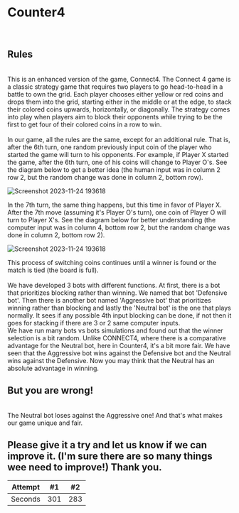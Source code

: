 # Counter4
<br>

## Rules
<br>
This is an enhanced version of the game, Connect4. The Connect 4 game is a classic strategy game that requires two players to go head-to-head in a battle to own the grid. Each player chooses either yellow or red coins and drops them into the grid, starting either in the middle or at the edge, to stack their colored coins upwards, horizontally, or diagonally. The strategy comes into play when players aim to block their opponents while trying to be the first to get four of their colored coins in a row to win. 
<br>
<br>
In our game, all the rules are the same, except for an additional rule. That is, after the 6th turn, one random previously input coin of the player who started the game will turn to his opponents. For example, if Player X started the game, after the 6th turn, one of his coins will change to Player O's. See the diagram below to get a better idea (the human input was in column 2 row 2, but the random change was done in column 2, bottom row). 
<br>

![Screenshot 2023-11-24 193618](https://github.com/cdfelixj/Counter4/assets/120282157/857bed1e-e7b6-404c-8a41-f54521c0f0ec)

In the 7th turn, the same thing happens, but this time in favor of Player X. After the 7th move (assuming it's Player O's turn), one coin of Player O will turn to Player X's. See the diagram below for better understanding (the computer input was in column 4, bottom row 2, but the random change was done in column 2, bottom row 2).
<br>

![Screenshot 2023-11-24 193618](https://github.com/cdfelixj/Counter4/assets/120282157/c710f427-3a72-49fe-a9cc-7ec8a190fe53)

This process of switching coins continues until a winner is found or the match is tied (the board is full). 
<br>
<br>
We have developed 3 bots with different functions. At first, there is a bot that prioritizes blocking rather than winning. We named that bot 'Defensive bot'. Then there is another bot named 'Aggressive bot' that prioritizes winning rather than blocking and lastly the 'Neutral bot' is the one that plays normally. It sees if any possible 4th input blocking can be done, if not then it goes for stacking if there are 3 or 2 same computer inputs.
<br>
We have run many bots vs bots simulations and found out that the winner selection is a bit random. Unlike CONNECT4, where there is a comparative advantage for the Neutral bot, here in Counter4, it's a bit more fair. We have seen that the Aggressive bot wins against the Defensive bot and the Neutral wins against the Defensive. Now you may think that the Neutral has an absolute advantage in winning.
<br>
## But you are wrong! 
<br>
The Neutral bot loses against the Aggressive one! And that's what makes our game unique and fair.

## Please give it a try and let us know if we can improve it. (I'm sure there are so many things wee need to improve!) Thank you.
| Attempt | #1    | #2    |
| :---:   | :---: | :---: |
| Seconds | 301   | 283   |
